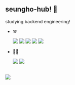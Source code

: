 ## seungho-hub! :wave:

studying backend engineering! 

-   :hammer_and_pick:   

    <img src="https://img.shields.io/badge/Express-339933?style=for-the-badge&logo=Express&logoColor=white"/>
    <img src="https://img.shields.io/badge/Svelte-FF3E00?style=for-the-badge&logo=Svelte&logoColor=white"/>
    <img src="https://img.shields.io/badge/Electron-47848F?style=for-the-badge&logo=Electron&logoColor=white"/>
    <img src="https://img.shields.io/badge/Django-092E20?style=for-the-badge&logo=Django&logoColor=white"/>
    <img src="https://img.shields.io/badge/spring-%236DB33F.svg?style=for-the-badge&logo=spring&logoColor=white"/>

    
-   :technologist: 

    <a href = "https://www.notion.so/seungho-hub" target = "_blank"><img src="https://img.shields.io/badge/Notion-fff?style=for-the-badge&logo=Notion&logoColor=black"/></a>
    <a href = "https://leetcode.com/seungho-hub/" target = "_blank"><img src="https://img.shields.io/badge/LeetCode-FFA116?style=for-the-badge&logo=LeetCode&logoColor=white"/></a>

<br>

<picture>
    <source media="(prefers-color-scheme: dark)" srcset="https://github-readme-stats-ouuan.vercel.app/api?username=seungho-hub&theme=dark&show_icons=true">
    <img src="https://github-readme-stats-ouuan.vercel.app/api?username=ouuan&show_icons=true">
</picture>
    
